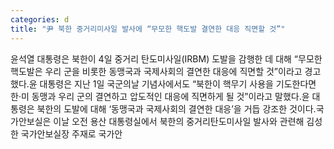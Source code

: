 ```yaml
---
categories: d
title: "尹 북한 중거리미사일 발사에 “무모한 핵도발 결연한 대응 직면할 것”"
---
```

윤석열 대통령은 북한이 4일 중거리 탄도미사일(IRBM) 도발을 감행한 데 대해 “무모한 핵도발은 우리 군을 비롯한 동맹국과 국제사회의 결연한 대응에 직면할 것”이라고 경고했다.윤 대통령은 지난 1일 국군의날 기념사에서도 “북한이 핵무기 사용을 기도한다면 한·미 동맹과 우리 군의 결연하고 압도적인 대응에 직면하게 될 것”이라고 말했다.윤 대통령은 북한의 도발에 대해 ‘동맹국과 국제사회의 결연한 대응’을 거듭 강조한 것이다.국가안보실은 이날 오전 용산 대통령실에서 북한의 중거리탄도미사일 발사와 관련해 김성한 국가안보실장 주재로 국가안